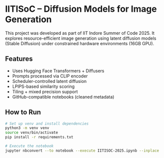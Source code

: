 # IITISoC – Diffusion Models for Image Generation

This project was developed as part of IIT Indore Summer of Code 2025. It explores resource-efficient image generation using latent diffusion models (Stable Diffusion) under constrained hardware environments (16GB GPU).

## Features

- Uses Hugging Face Transformers + Diffusers
- Prompts processed via CLIP encoder
- Scheduler-controlled latent diffusion
- LPIPS-based similarity scoring
- Tiling + mixed precision support
- GitHub-compatible notebooks (cleaned metadata)

## How to Run

```bash
# Set up venv and install dependencies
python3 -m venv venv
source venv/bin/activate
pip install -r requirements.txt

# Execute the notebook
jupyter nbconvert --to notebook --execute IITISOC-2025.ipynb --inplace

